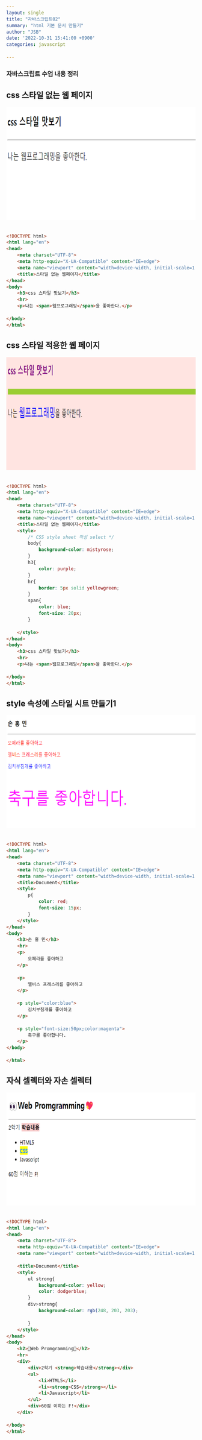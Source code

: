 ```yaml
---
layout: single
title: "자바스크립트02"
summary: "html 기본 문서 만들기" 
author: "JSB"
date: '2022-10-31 15:41:00 +0900'
categories: javascript

---
```


### 자바스크립트 수업 내용 정리

## css 스타일 없는 웹 페이지

<center>
<img src="/images/gustation1.png" width="600px" height="300px" title="gustation1_html">
</center>

<br>

```html
<!DOCTYPE html>
<html lang="en">
<head>
    <meta charset="UTF-8">
    <meta http-equiv="X-UA-Compatible" content="IE=edge">
    <meta name="viewport" content="width=device-width, initial-scale=1.0">
    <title>스타일 없는 웹페이지</title>
</head>
<body>
    <h3>css 스타일 맛보기</h3>
    <hr>
    <p>나는 <span>웹프로그래밍</span>을 좋아한다.</p>

</body>
</html>
```

## css 스타일 적용한 웹 페이지
<center>
<img src="/images/gustation2.png" width="600px" height="300px" title="gustation2_html">
</center>

<br>

```html
<!DOCTYPE html>
<html lang="en">
<head>
    <meta charset="UTF-8">
    <meta http-equiv="X-UA-Compatible" content="IE=edge">
    <meta name="viewport" content="width=device-width, initial-scale=1.0">
    <title>스타일 없는 웹페이지</title>
    <style>
        /* CSS style sheet 작성 select */
        body{
            background-color: mistyrose;    
        }
        h3{
            color: purple;
        }
        hr{
            border: 5px solid yellowgreen;
        }
        span{
            color: blue;
            font-size: 20px;
        }

    </style>
</head>
<body>
    <h3>css 스타일 맛보기</h3>
    <hr>
    <p>나는 <span>웹프로그래밍</span>을 좋아한다.</p>
    
</body>
</html>
```

## style 속성에 스타일 시트 만들기1
<center>
<img src="/images/son.png" width="600px" height="300px" title="son_html">
</center>

<br>

```html
<!DOCTYPE html>
<html lang="en">
<head>
    <meta charset="UTF-8">
    <meta http-equiv="X-UA-Compatible" content="IE=edge">
    <meta name="viewport" content="width=device-width, initial-scale=1.0">
    <title>Document</title>
    <style>
        p{
            color: red;
            font-size: 15px;
        }
    </style>
</head>
<body>
    <h3>손 흥 민</h3>
    <hr>
    <p>
        오페라를 좋아하고
    </p>
    
    <p>
        엘비스 프레스리를 좋아하고
    </p>
    
    <p style="color:blue">
        김치부침개를 좋아하고
    </p>

    <p style="font-size:50px;color:magenta">
        축구를 좋아합니다.
    </p>
</body>

</html>
```

## 자식 셀렉터와 자손 셀렉터

<center>
<img src="/images/test.png" width="600px" height="300px" title="test_html">
</center>

<br>

```html
<!DOCTYPE html>
<html lang="en">
<head>
    <meta charset="UTF-8">
    <meta http-equiv="X-UA-Compatible" content="IE=edge">
    <meta name="viewport" content="width=device-width, initial-scale=1.0">
    
    <title>Document</title>
    <style>
        ul strong{
            background-color: yellow;
            color: dodgerblue;
        }
        div>strong{
            background-color: rgb(248, 203, 203);
            
        }
    </style>
</head>
<body>
    <h2>👀Web Promgramming💖</h2>
    <hr>
    <div>
        <div>2학기 <strong>학습내용</strong></div>
        <ul>
            <li>HTML5</li>
            <li><strong>CSS</strong></li>
            <li>Javascript</li>
        </ul>
        <div>60점 이하는 F!</div>
    </div>

</body>
</html>
```
